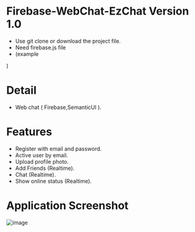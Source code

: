 # Firebase-WebChat-EzChat Version 1.0
* Use git clone or download the project file.<br />
* Need firebase.js file 
* (example <script src="https://www.gstatic.com/firebasejs/4.0.0/firebase.js"></script>
<script>
  // Initialize Firebase
  // TODO: Replace with your project's customized code snippet
  var config = {
    apiKey: "<API_KEY>",
    authDomain: "<PROJECT_ID>.firebaseapp.com",
    databaseURL: "https://<DATABASE_NAME>.firebaseio.com",
    storageBucket: "<BUCKET>.appspot.com",
    messagingSenderId: "<SENDER_ID>",
  };
  firebase.initializeApp(config);
</script> )<br/>
# Detail
* Web chat ( Firebase,SemanticUI ).<br />

# Features
* Register with email and password.<br />
* Active user by email.<br />
* Upload profile photo.<br />
* Add Friends (Realtime).<br />
* Chat (Realtime).<br />
* Show online status (Realtime).<br />

# Application Screenshot
![image](https://cloud.githubusercontent.com/assets/28505455/26522893/bc5652b2-4334-11e7-9bc8-b0b59eeb25e4.png)
